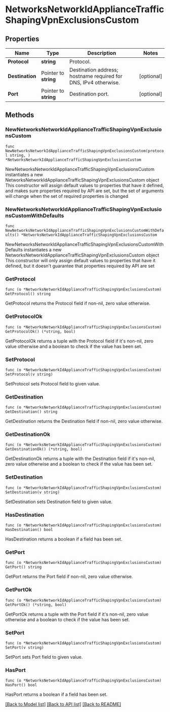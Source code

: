 # NetworksNetworkIdApplianceTrafficShapingVpnExclusionsCustom

## Properties

Name | Type | Description | Notes
------------ | ------------- | ------------- | -------------
**Protocol** | **string** | Protocol. | 
**Destination** | Pointer to **string** | Destination address; hostname required for DNS, IPv4 otherwise. | [optional] 
**Port** | Pointer to **string** | Destination port. | [optional] 

## Methods

### NewNetworksNetworkIdApplianceTrafficShapingVpnExclusionsCustom

`func NewNetworksNetworkIdApplianceTrafficShapingVpnExclusionsCustom(protocol string, ) *NetworksNetworkIdApplianceTrafficShapingVpnExclusionsCustom`

NewNetworksNetworkIdApplianceTrafficShapingVpnExclusionsCustom instantiates a new NetworksNetworkIdApplianceTrafficShapingVpnExclusionsCustom object
This constructor will assign default values to properties that have it defined,
and makes sure properties required by API are set, but the set of arguments
will change when the set of required properties is changed

### NewNetworksNetworkIdApplianceTrafficShapingVpnExclusionsCustomWithDefaults

`func NewNetworksNetworkIdApplianceTrafficShapingVpnExclusionsCustomWithDefaults() *NetworksNetworkIdApplianceTrafficShapingVpnExclusionsCustom`

NewNetworksNetworkIdApplianceTrafficShapingVpnExclusionsCustomWithDefaults instantiates a new NetworksNetworkIdApplianceTrafficShapingVpnExclusionsCustom object
This constructor will only assign default values to properties that have it defined,
but it doesn't guarantee that properties required by API are set

### GetProtocol

`func (o *NetworksNetworkIdApplianceTrafficShapingVpnExclusionsCustom) GetProtocol() string`

GetProtocol returns the Protocol field if non-nil, zero value otherwise.

### GetProtocolOk

`func (o *NetworksNetworkIdApplianceTrafficShapingVpnExclusionsCustom) GetProtocolOk() (*string, bool)`

GetProtocolOk returns a tuple with the Protocol field if it's non-nil, zero value otherwise
and a boolean to check if the value has been set.

### SetProtocol

`func (o *NetworksNetworkIdApplianceTrafficShapingVpnExclusionsCustom) SetProtocol(v string)`

SetProtocol sets Protocol field to given value.


### GetDestination

`func (o *NetworksNetworkIdApplianceTrafficShapingVpnExclusionsCustom) GetDestination() string`

GetDestination returns the Destination field if non-nil, zero value otherwise.

### GetDestinationOk

`func (o *NetworksNetworkIdApplianceTrafficShapingVpnExclusionsCustom) GetDestinationOk() (*string, bool)`

GetDestinationOk returns a tuple with the Destination field if it's non-nil, zero value otherwise
and a boolean to check if the value has been set.

### SetDestination

`func (o *NetworksNetworkIdApplianceTrafficShapingVpnExclusionsCustom) SetDestination(v string)`

SetDestination sets Destination field to given value.

### HasDestination

`func (o *NetworksNetworkIdApplianceTrafficShapingVpnExclusionsCustom) HasDestination() bool`

HasDestination returns a boolean if a field has been set.

### GetPort

`func (o *NetworksNetworkIdApplianceTrafficShapingVpnExclusionsCustom) GetPort() string`

GetPort returns the Port field if non-nil, zero value otherwise.

### GetPortOk

`func (o *NetworksNetworkIdApplianceTrafficShapingVpnExclusionsCustom) GetPortOk() (*string, bool)`

GetPortOk returns a tuple with the Port field if it's non-nil, zero value otherwise
and a boolean to check if the value has been set.

### SetPort

`func (o *NetworksNetworkIdApplianceTrafficShapingVpnExclusionsCustom) SetPort(v string)`

SetPort sets Port field to given value.

### HasPort

`func (o *NetworksNetworkIdApplianceTrafficShapingVpnExclusionsCustom) HasPort() bool`

HasPort returns a boolean if a field has been set.


[[Back to Model list]](../README.md#documentation-for-models) [[Back to API list]](../README.md#documentation-for-api-endpoints) [[Back to README]](../README.md)


